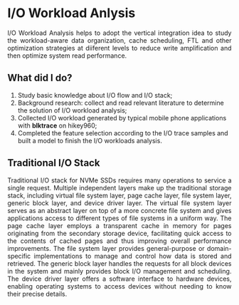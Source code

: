 # I/O Workload Anlysis

<p align = "justify">
I/O Workload Analysis helps to adopt the vertical integration idea to study the workload-aware data organization, cache scheduling, FTL and other optimization strategies at diiferent levels to reduce write amplification and then optimize system read performance.
</p>

## What did I do?

1. Study basic knowledge about I/O flow and I/O stack;
2. Background research: collect and read relevant literature to determine the solution of I/O workload analysis;
3. Collected I/O workload generated by typical mobile phone applications with **blktrace** on hikey960;
4. Completed the feature selection according to the I/O trace samples and built a model to finish the I/O workloads analysis.

## Traditional I/O Stack

<p align = "justify">
Traditional I/O stack for NVMe SSDs requires many operations to service a single request. Multiple independent layers make up the traditional storage stack, including virtual file system layer, page cache layer, file system layer, generic block layer, and device driver layer. The virtual file system layer serves as an abstract layer on top of a more concrete file system and gives applications access to different types of file systems in a uniform way. The page cache layer employs a transparent cache in memory for pages originating from the secondary storage device, facilitating quick access to the contents of cached pages and thus improving overall performance improvements. The file system layer provides general-purpose or domain-specific implementations to manage and control how data is stored and retrieved. The generic block layer handles the requests for all block devices in the system and mainly provides block I/O management and scheduling. The device driver layer offers a software interface to hardware devices, enabling operating systems to access devices without needing to know their precise details.
</p>

